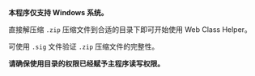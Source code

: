 **本程序仅支持 Windows 系统。**

直接解压缩 `.zip` 压缩文件到合适的目录下即可开始使用 Web Class Helper。

可使用 `.sig` 文件验证 `.zip` 压缩文件的完整性。

**请确保使用目录的权限已经赋予主程序读写权限。**

